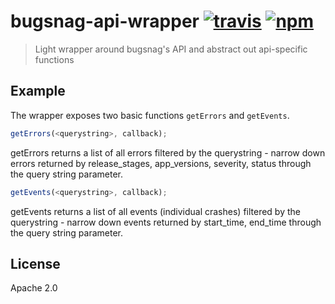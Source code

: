 # bugsnag-api-wrapper [![travis][travis_img]][travis_url] [![npm][npm_img]][npm_url]

> Light wrapper around bugsnag's API and abstract out api-specific functions

## Example

The wrapper exposes two basic functions `getErrors` and `getEvents`.

```javascript
getErrors(<querystring>, callback);
```
getErrors returns a list of all errors filtered by the querystring - narrow down errors returned by release_stages, app_versions, severity, status through the query string parameter.

```javascript
getEvents(<querystring>, callback);
```
getEvents returns a list of all events (individual crashes) filtered by the querystring - narrow down events returned by start_time, end_time through the query string parameter.

## License

Apache 2.0

[travis_img]: https://img.shields.io/travis/mongodb-js/bugsnag-api-wrapper.svg
[travis_url]: https://travis-ci.org/mongodb-js/bugsnag-api-wrapper
[npm_img]: https://img.shields.io/npm/v/bugsnag-api-wrapper.svg
[npm_url]: https://npmjs.org/package/bugsnag-api-wrapper
